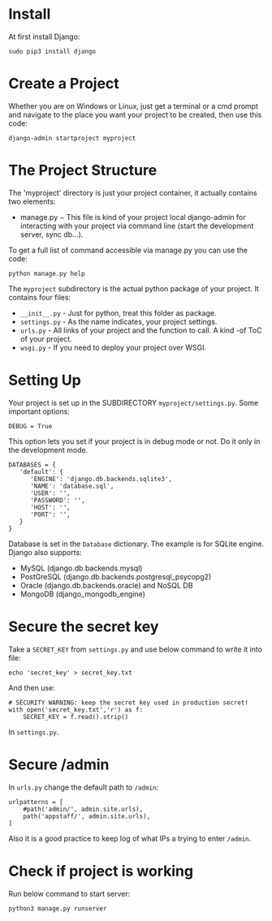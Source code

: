 # Install

At first install Django:

    sudo pip3 install django

# Create a Project

Whether you are on Windows or Linux, just get a terminal or a cmd prompt and navigate to the place you want your project to be created, then use this code:

    django-admin startproject myproject

# The Project Structure

The 'myproject' directory is just your project container, it actually contains two elements:

- manage.py − This file is kind of your project local django-admin for interacting with your project via command line (start the development server, sync db...). 

To get a full list of command accessible via manage.py you can use the code:

    python manage.py help

The `myproject` subdirectory is the actual python package of your project. It contains four files:

- `__init__.py` - Just for python, treat this folder as package.
- `settings.py` - As the name indicates, your project settings.
- `urls.py` - All links of your project and the function to call. A kind -of ToC of your project.
- `wsgi.py` - If you need to deploy your project over WSGI.

# Setting Up

Your project is set up in the SUBDIRECTORY `myproject/settings.py`. Some important options:

    DEBUG = True

This option lets you set if your project is in debug mode or not. Do it only in the development mode.

    DATABASES = {
       'default': {
          'ENGINE': 'django.db.backends.sqlite3',
          'NAME': 'database.sql',
          'USER': '',
          'PASSWORD': '',
          'HOST': '',
          'PORT': '',
       }
    }

Database is set in the `Database` dictionary. The example is for SQLite engine. Django also supports:

- MySQL (django.db.backends.mysql)
- PostGreSQL (django.db.backends.postgresql_psycopg2)
- Oracle (django.db.backends.oracle) and NoSQL DB
- MongoDB (django_mongodb_engine)

# Secure the secret key

Take a `SECRET_KEY` from `settings.py` and use below command to write it into file:

    echo 'secret_key' > secret_key.txt

And then use:

    # SECURITY WARNING: keep the secret key used in production secret!
    with open('secret_key.txt','r') as f:
        SECRET_KEY = f.read().strip() 

In `settings.py`.

# Secure /admin

In `urls.py` change the default path to `/admin`:

    urlpatterns = [
        #path('admin/', admin.site.urls),
        path('appstaff/', admin.site.urls),
    ]

Also it is a good practice to keep log of what IPs a trying to enter `/admin`.

# Check if project is working

Run below command to start server:

    python3 manage.py runserver

